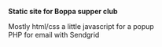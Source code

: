 **Static site for Boppa supper club**

Mostly html/css a little javascript for a popup <br />
PHP for email with Sendgrid
